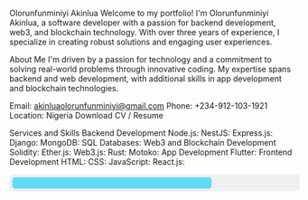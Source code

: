Olorunfunminiyi Akinlua
Welcome to my portfolio! I'm Olorunfunminiyi Akinlua, a software developer with a passion for backend development, web3, and blockchain technology. With over three years of experience, I specialize in creating robust solutions and engaging user experiences.

About Me
I'm driven by a passion for technology and a commitment to solving real-world problems through innovative coding. My expertise spans backend and web development, with additional skills in app development and blockchain technologies.

Email: akinluaolorunfunminiyi@gmail.com
Phone: +234-912-103-1921
Location: Nigeria
Download CV / Resume

Services and Skills
Backend Development
Node.js: 
NestJS: 
Express.js: 
Django: 
MongoDB: 
SQL Databases: 
Web3 and Blockchain Development
Solidity: 
Ether.js: 
Web3.js: 
Rust: 
Motoko: 
App Development
Flutter: 
Frontend Development
HTML: 
CSS: 
JavaScript: 
React.js:


<div style="background: #f0f0f0; border-radius: 5px; width: 100%; padding: 5px;">
  <div style="background: #61dafb; height: 20px; width: 70%; border-radius: 5px;"></div>
</div>
